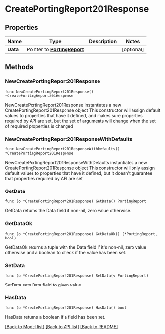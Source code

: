 # CreatePortingReport201Response

## Properties

Name | Type | Description | Notes
------------ | ------------- | ------------- | -------------
**Data** | Pointer to [**PortingReport**](PortingReport.md) |  | [optional] 

## Methods

### NewCreatePortingReport201Response

`func NewCreatePortingReport201Response() *CreatePortingReport201Response`

NewCreatePortingReport201Response instantiates a new CreatePortingReport201Response object
This constructor will assign default values to properties that have it defined,
and makes sure properties required by API are set, but the set of arguments
will change when the set of required properties is changed

### NewCreatePortingReport201ResponseWithDefaults

`func NewCreatePortingReport201ResponseWithDefaults() *CreatePortingReport201Response`

NewCreatePortingReport201ResponseWithDefaults instantiates a new CreatePortingReport201Response object
This constructor will only assign default values to properties that have it defined,
but it doesn't guarantee that properties required by API are set

### GetData

`func (o *CreatePortingReport201Response) GetData() PortingReport`

GetData returns the Data field if non-nil, zero value otherwise.

### GetDataOk

`func (o *CreatePortingReport201Response) GetDataOk() (*PortingReport, bool)`

GetDataOk returns a tuple with the Data field if it's non-nil, zero value otherwise
and a boolean to check if the value has been set.

### SetData

`func (o *CreatePortingReport201Response) SetData(v PortingReport)`

SetData sets Data field to given value.

### HasData

`func (o *CreatePortingReport201Response) HasData() bool`

HasData returns a boolean if a field has been set.


[[Back to Model list]](../README.md#documentation-for-models) [[Back to API list]](../README.md#documentation-for-api-endpoints) [[Back to README]](../README.md)


